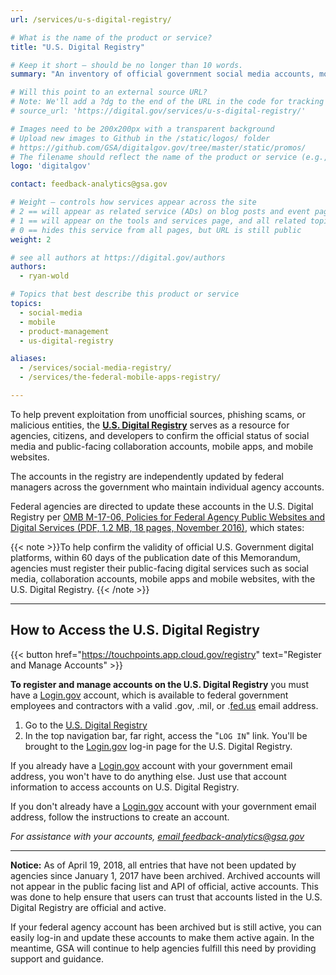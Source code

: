 ```yaml
---
url: /services/u-s-digital-registry/

# What is the name of the product or service?
title: "U.S. Digital Registry"

# Keep it short — should be no longer than 10 words.
summary: "An inventory of official government social media accounts, mobile websites and apps, as reported and authenticated by federal managers."

# Will this point to an external source URL?
# Note: We'll add a ?dg to the end of the URL in the code for tracking purposes
# source_url: 'https://digital.gov/services/u-s-digital-registry/'

# Images need to be 200x200px with a transparent background
# Upload new images to Github in the /static/logos/ folder
# https://github.com/GSA/digitalgov.gov/tree/master/static/promos/
# The filename should reflect the name of the product or service (e.g., challenge-gov.png)
logo: 'digitalgov'

contact: feedback-analytics@gsa.gov

# Weight — controls how services appear across the site
# 2 == will appear as related service (ADs) on blog posts and event pages
# 1 == will appear on the tools and services page, and all related topic pages
# 0 == hides this service from all pages, but URL is still public
weight: 2

# see all authors at https://digital.gov/authors
authors:
  - ryan-wold

# Topics that best describe this product or service
topics:
  - social-media
  - mobile
  - product-management
  - us-digital-registry

aliases:
  - /services/social-media-registry/
  - /services/the-federal-mobile-apps-registry/

---
```


To help prevent exploitation from unofficial sources, phishing scams, or malicious entities, the [**U.S. Digital Registry**](https://touchpoints.app.cloud.gov/registry) serves as a resource for agencies, citizens, and developers to confirm the official status of social media and public-facing collaboration accounts, mobile apps, and mobile websites.

The accounts in the registry are independently updated by federal managers across the government who maintain individual agency accounts.

Federal agencies are directed to update these accounts in the U.S. Digital Registry per [OMB M-17-06, Policies for Federal Agency Public Websites and Digital Services (PDF, 1.2 MB, 18 pages, November 2016)](https://www.whitehouse.gov/wp-content/uploads/legacy_drupal_files/omb/memoranda/2017/m-17-06.pdf), which states:

{{< note >}}To help confirm the validity of official U.S. Government digital platforms, within 60 days of the publication date of this Memorandum, agencies must register their public-facing digital services such as social media, collaboration accounts, mobile apps and mobile websites, with the U.S. Digital Registry.
{{< /note >}}

---

## How to Access the U.S. Digital Registry

{{< button href="https://touchpoints.app.cloud.gov/registry" text="Register and Manage Accounts" >}}

**To register and manage accounts on the U.S. Digital Registry** you must have a [Login.gov](http://login.gov/) account, which is available to federal government employees and contractors with a valid .gov, .mil, or .[fed.us](http://fed.us/) email address.

1. Go to the [U.S. Digital Registry](https://touchpoints.app.cloud.gov/registry)
2. In the top navigation bar, far right, access the "`LOG IN`" link. You'll be brought to the [Login.gov](http://login.gov/) log-in page for the U.S. Digital Registry.

If you already have a [Login.gov](http://login.gov/) account with your government email address, you won't have to do anything else. Just use that account information to access accounts on U.S. Digital Registry.

If you don't already have a [Login.gov](http://login.gov/) account with your government email address, follow the instructions to create an account.

_For assistance with your accounts, [email feedback-analytics@gsa.gov](mailto:feedback-analytics@gsa.gov)_

---

**Notice:** As of April 19, 2018, all entries that have not been updated by agencies since January 1, 2017 have been archived. Archived accounts will not appear in the public facing list and API of official, active accounts. This was done to help ensure that users can trust that accounts listed in the U.S. Digital Registry are official and active.

If your federal agency account has been archived but is still active, you can easily log-in and update these accounts to make them active again. In the meantime, GSA will continue to help agencies fulfill this need by providing support and guidance.
